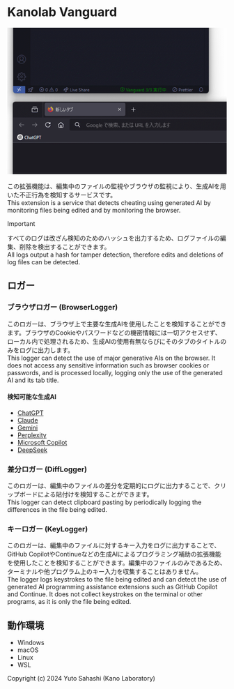 # Kanolab Vanguard

![vanguard](./images/vanguard.gif)

この拡張機能は、編集中のファイルの監視やブラウザの監視により、生成AIを用いた不正行為を検知するサービスです。\
This extension is a service that detects cheating using generated AI by monitoring files being edited and by monitoring the browser.

> [!IMPORTANT]
> すべてのログは改ざん検知のためのハッシュを出力するため、ログファイルの編集、削除を検出することができます。\
> All logs output a hash for tamper detection, therefore edits and deletions of log files can be detected.

## ロガー

### ブラウザロガー (BrowserLogger)

このロガーは、ブラウザ上で主要な生成AIを使用したことを検知することができます。ブラウザのCookieやパスワードなどの機密情報には一切アクセスせず、ローカル内で処理されるため、生成AIの使用有無ならびにそのタブのタイトルのみをログに出力します。\
This logger can detect the use of major generative AIs on the browser. It does not access any sensitive information such as browser cookies or passwords, and is processed locally, logging only the use of the generated AI and its tab title.

#### 検知可能な生成AI

- [ChatGPT](https://chatgpt.com/)
- [Claude](https://claude.ai/)
- [Gemini](https://gemini.google.com/)
- [Perplexity](https://www.perplexity.ai/)
- [Microsoft Copilot](https://copilot.microsoft.com/)
- [DeepSeek](https://chat.deepseek.com/)

### 差分ロガー (DiffLogger)

このロガーは、編集中のファイルの差分を定期的にログに出力することで、クリップボードによる貼付けを検知することができます。\
This logger can detect clipboard pasting by periodically logging the differences in the file being edited.

### キーロガー (KeyLogger)

このロガーは、編集中のファイルに対するキー入力をログに出力することで、GitHub CopilotやContinueなどの生成AIによるプログラミング補助の拡張機能を使用したことを検知することができます。編集中のファイルのみであるため、ターミナルや他プログラム上のキー入力を収集することはありません。\
The logger logs keystrokes to the file being edited and can detect the use of generated AI programming assistance extensions such as GitHub Copilot and Continue. It does not collect keystrokes on the terminal or other programs, as it is only the file being edited.

## 動作環境

- Windows
- macOS
- Linux
- WSL

Copyright (c) 2024 Yuto Sahashi (Kano Laboratory)
